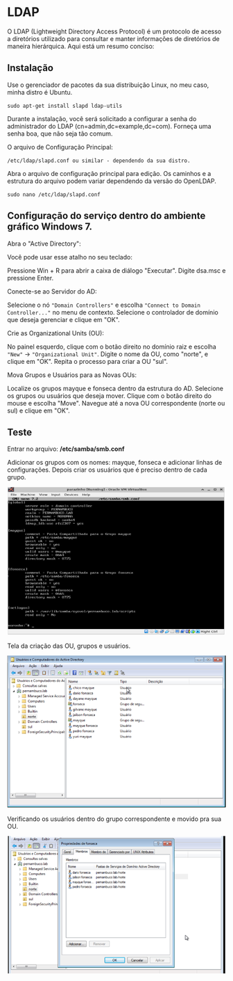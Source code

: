 # LDAP

O LDAP (Lightweight Directory Access Protocol) é um protocolo de acesso a diretórios utilizado para consultar e manter informações de diretórios de maneira hierárquica. Aqui está um resumo conciso:

## Instalação

Use o gerenciador de pacotes da sua distribuição Linux, no meu caso, minha distro é Ubuntu.

```
sudo apt-get install slapd ldap-utils
```
Durante a instalação, você será solicitado a configurar a senha do administrador do LDAP (cn=admin,dc=example,dc=com). Forneça uma senha boa, que não seja tão comum.


O arquivo de Configuração Principal: 
```
/etc/ldap/slapd.conf ou similar - dependendo da sua distro.
```

Abra o arquivo de configuração principal para edição. Os caminhos e a estrutura do arquivo podem variar dependendo da versão do OpenLDAP.

```
sudo nano /etc/ldap/slapd.conf
```




## Configuração do serviço dentro do ambiente gráfico Windows 7.

Abra o "Active Directory":

Você pode usar esse atalho no seu teclado:

Pressione Win + R para abrir a caixa de diálogo "Executar".
Digite dsa.msc e pressione Enter.

Conecte-se ao Servidor do AD:

Selecione o nó ```"Domain Controllers"``` e escolha ```"Connect to Domain Controller..."``` no menu de contexto.
Selecione o controlador de domínio que deseja gerenciar e clique em "OK".

Crie as Organizational Units (OU):

No painel esquerdo, clique com o botão direito no domínio raiz e escolha ```"New"``` -> ```"Organizational Unit"```.
Digite o nome da OU, como "norte", e clique em "OK".
Repita o processo para criar a OU "sul".

Mova Grupos e Usuários para as Novas OUs:

Localize os grupos mayque e fonseca dentro da estrutura do AD.
Selecione os grupos ou usuários que deseja mover.
Clique com o botão direito do mouse e escolha "Move".
Navegue até a nova OU correspondente (norte ou sul) e clique em "OK".

## Teste

Entrar no arquivo: **/etc/samba/smb.conf**

Adicionar os grupos com os nomes: mayque, fonseca e adicionar linhas de configurações. Depois criar os usuários que é preciso dentro de cada grupo.

![Alt text](image.png)

Tela da criação das OU, grupos e usuários.

![Alt text](image-1.png)

Verificando os usuários dentro do grupo correspondente e movido pra sua OU.

![Alt text](image-2.png)



